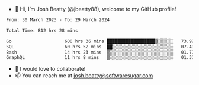 - 👋 Hi, I’m Josh Beatty (@jbeatty88), welcome to my GitHub profile!

<!--START_SECTION:waka-->

```txt
From: 30 March 2023 - To: 29 March 2024

Total Time: 812 hrs 28 mins

Go                    600 hrs 36 mins ██████████████████▒░░░░░░   73.92 %
SQL                   60 hrs 52 mins  ██░░░░░░░░░░░░░░░░░░░░░░░   07.49 %
Bash                  14 hrs 23 mins  ▒░░░░░░░░░░░░░░░░░░░░░░░░   01.77 %
GraphQL               11 hrs 8 mins   ▒░░░░░░░░░░░░░░░░░░░░░░░░   01.37 %
```

<!--END_SECTION:waka-->

- 💞️ I would love to collaborate!
- 📫 You can reach me at josh.beatty@softwaresugar.com

<!---
jbeatty88/jbeatty88 is a ✨ special ✨ repository because its `README.md` (this file) appears on your GitHub profile.
You can click the Preview link to take a look at your changes.
--->
